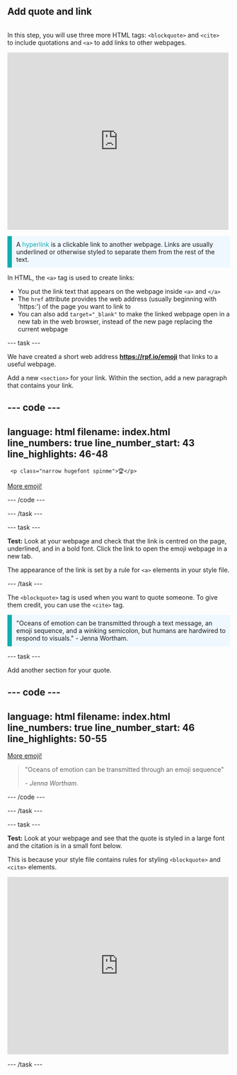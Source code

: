 ## Add quote and link

<div style="display: flex; flex-wrap: wrap">
<div style="flex-basis: 200px; flex-grow: 1; margin-right: 15px;">

In this step, you will use three more HTML tags: `<blockquote>` and `<cite>` to include quotations and `<a>` to add links to other webpages. 

</div>
<div>
<iframe src="https://trinket.io/embed/html/4603f442a9?outputOnly=true" width="500" height="400" frameborder="0" marginwidth="0" marginheight="0" allowfullscreen></iframe>
</div>
</div>

<p style="border-left: solid; border-width:10px; border-color: #0faeb0; background-color: aliceblue; padding: 10px;">
A <span style="color: #0faeb0">hyperlink</span> is a clickable link to another webpage. Links are usually underlined or otherwise styled to separate them from the rest of the text. 
</p>

In HTML, the `<a>` tag is used to create links: 

+ You put the link text that appears on the webpage inside `<a>` and `</a>` 
+ The `href` attribute provides the web address (usually beginning with 'https:') of the page you want to link to 
+ You can also add `target="_blank"` to make the linked webpage open in a new tab in the web browser, instead of the new page replacing the current webpage  

--- task ---

We have created a short web address **https://rpf.io/emoji** that links to a useful webpage. 

Add a new `<section>` for your link. Within the section, add a new paragraph that contains your link.

--- code ---
---
language: html
filename: index.html
line_numbers: true
line_number_start: 43
line_highlights: 46-48
---
     <p class="narrow hugefont spinme">🏆</p>         
  </section>

  <section>
     <p class="xcenter"><a href="https://rpf.io/emoji" target="_blank">More emoji!</a></p>
  </section>

--- /code ---

--- /task ---

--- task ---

**Test:** Look at your webpage and check that the link is centred on the page, underlined, and in a bold font. Click the link to open the emoji webpage in a new tab. 

The appearance of the link is set by a rule for `<a>` elements in your style file. 

--- /task ---

The `<blockquote>` tag is used when you want to quote someone. To give them credit, you can use the `<cite>` tag.

<p style="border-left: solid; border-width:10px; border-color: #0faeb0; background-color: aliceblue; padding: 10px;">
"Oceans of emotion can be transmitted through a text message, an emoji sequence, and a winking semicolon, but humans are hardwired to respond to visuals." - Jenna Wortham.
</p>

--- task ---

Add another section for your quote.  

--- code ---
---
language: html
filename: index.html
line_numbers: true
line_number_start: 46
line_highlights: 50-55
---
  <section>
     <p class="xcenter"><a href="https://rpf.io/emoji" target="_blank">More emoji!</a></p>
  </section>

  <section class="wrap">
       <blockquote>
           <p>"Oceans of emotion can be transmitted through an emoji sequence"</p>
           <cite>- Jenna Wortham.</cite>
       </blockquote>
  </section>

--- /code ---

--- /task ---


--- task ---

**Test:** Look at your webpage and see that the quote is styled in a large font and the citation is in a small font below. 

This is because your style file contains rules for styling `<blockquote>` and `<cite>` elements. 

<div>
<iframe src="https://trinket.io/embed/html/4603f442a9?outputOnly=true" width="500" height="400" frameborder="0" marginwidth="0" marginheight="0" allowfullscreen></iframe>
</div>

--- /task ---



